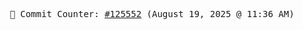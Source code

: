 <p align="center">
    <samp>
        📮 Commit Counter: <a href="https://github.com/Javascript-void0/Javascript-void0/commits/main">#125552</a> (August 19, 2025 @ 11:36 AM)
    </samp>
</p>
